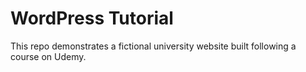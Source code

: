 # WordPress Tutorial

This repo demonstrates a fictional university website built following a course on Udemy.
